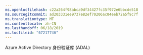 ```yaml
---
ms.openlocfilehash: c22a264f98abca9df34427fc35f972e6bbcde518
ms.sourcegitcommit: ad203331ee9737e82ef70206ac04eeb72a5f9c7f
ms.translationtype: MT
ms.contentlocale: zh-CN
ms.lasthandoff: 06/18/2019
ms.locfileid: "67217746"
---
```

Azure Active Directory 身份验证库 (ADAL)
